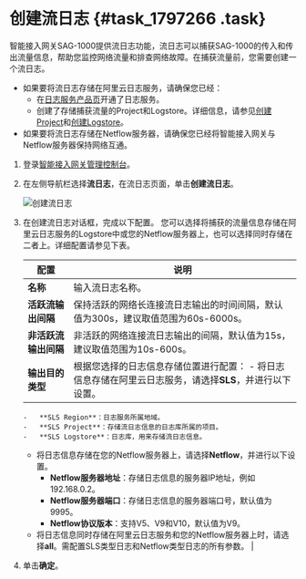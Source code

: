 # 创建流日志 {#task_1797266 .task}

智能接入网关SAG-1000提供流日志功能，流日志可以捕获SAG-1000的传入和传出流量信息，帮助您监控网络流量和排查网络故障。在捕获流量前，您需要创建一个流日志。

-   如果要将流日志存储在阿里云日志服务，请确保您已经：
    -   在[日志服务产品页](https://www.aliyun.com/product/sls/)开通了日志服务。
    -   创建了存储捕获流量的Project和Logstore。详细信息，请参见[创建Project](../../../../intl.zh-CN/准备工作/操作Project.md#section_ahq_ggx_ndb)和[创建Logstore](../../../../intl.zh-CN/准备工作/操作Logstore.md#section_v52_2jx_ndb)。
-   如果要将流日志存储在Netflow服务器，请确保您已经将智能接入网关与Netflow服务器保持网络互通。

1.  登录[智能接入网关管理控制台](https://smartag.console.aliyun.com)。
2.  在左侧导航栏选择**流日志**，在流日志页面，单击**创建流日志**。 

    ![创建流日志](http://static-aliyun-doc.oss-cn-hangzhou.aliyuncs.com/assets/img/1423205/156879498156644_zh-CN.png)

3.  在创建流日志对话框，完成以下配置。 您可以选择将捕获的流量信息存储在阿里云日志服务的Logstore中或您的Netflow服务器上，也可以选择同时存储在二者上。详细配置请参见下表。

    |配置|说明|
    |--|--|
    |**名称**|输入流日志名称。|
    |**活跃流输出间隔**|保持活跃的网络长连接流日志输出的时间间隔，默认值为300s，建议取值范围为60s-6000s。|
    |**非活跃流输出间隔**|非活跃的网络连接流日志输出的间隔，默认值为15s，建议取值范围为10s-600s。|
    |**输出目的类型**|根据您选择的日志信息存储位置进行配置：     -   将日志信息存储在阿里云日志服务，请选择**SLS**，并进行以下设置。
        -   **SLS Region**：日志服务所属地域。
        -   **SLS Project**：存储流日志信息的日志库所属的项目。
        -   **SLS Logstore**：日志库，用来存储流日志信息。
    -   将日志信息存储在您的Netflow服务器上，请选择**Netflow**，并进行以下设置。
        -   **Netflow服务器地址**：存储日志信息的服务器IP地址，例如192.168.0.2。
        -   **Netflow服务器端口**：存储日志信息的服务器端口号，默认值为9995。
        -   **Netflow协议版本**：支持V5、V9和V10，默认值为V9。
    -   将日志信息同时存储在阿里云日志服务和您的Netflow服务器上时，请选择**all**。需配置SLS类型日志和Netflow类型日志的所有参数。
 |

4.  单击**确定**。

